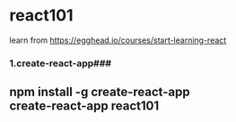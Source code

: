 # react101
learn from <https://egghead.io/courses/start-learning-react>

### 1.create-react-app###   
npm install -g create-react-app  
create-react-app react101
----------
